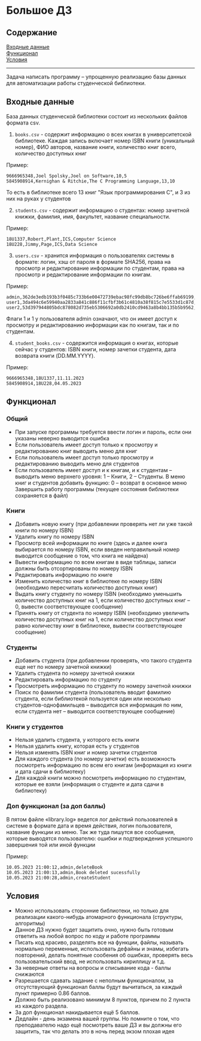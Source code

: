 # Большое ДЗ  
## Содержание  
[Входные данные](#входные-данные)  
[Функционал](#функционал)  
[Условия](#условия)  
<hr>

Задача написать программу – упрощенную реализацию базы данных для автоматизации работы студенческой библиотеки.  
 
## Входные данные  

База данных студенческой библиотеки состоит из нескольких файлов формата csv.  

1. `books.csv` - содержит информацию о всех книгах в университетской библиотеке. Каждая запись включает номер ISBN книги (уникальный номер), ФИО авторов, название книги, количество книг всего, количество доступных книг  

Пример:  
```
9666965348,Joel Spolsky,Joel on Software,10,5  
5845908914,Kernighan & Ritchie,The C Programming Language,13,10  
```

То есть в библиотеке всего 13 книг "Язык программирования С", и 3 из них на руках у студентов  

2. `students.csv` - содержит информацию о студентах: номер зачетной книжки, фамилия, имя, факультет, название специальности.  

Пример:
```
18U1337,Robert,Plant,ICS,Computer Science
18U228,Jimmy,Page,ICS,Data Science
```

3. `users.csv` - хранится информация о пользователях системы в формате: логин, хэш от пароля в формате SHA256, права на просмотр и редактирование информации по студентам, права на просмотр и редактирование информации по книгам.

Пример:
```
admin,362de3edb193b3f0485c733b6e00472739ebac98fc99db8bc726be6ffab69199,1,1
user1,3da494c6e59940aa2833a841c886f11cfbf3b61c4810a38f815c7e5533d1c87d,1,0
user2,53d397944805bdc878082d735eb5306692a0db2410cd9463a8b4bb135b5b9562,0,1
```

Флаги 1 и 1 у пользователя admin означают, что он имеет доступ к просмотру и редактированию информации как по книгам, так и по студентам.

4. `student_books.csv` - содержится информация о книгах, которые сейчас у студентов: ISBN книги, номер зачетки студента, дата возврата книги (DD.MM.YYYY).

Пример:
```
9666965348,18U1337,11.11.2023  
5845908914,18U228,04.05.2023
```
<a name="features"></a> 
## Функционал

### Общий  
- При запуске программы требуется ввести логин и пароль, если они указаны неверно выводится ошибка
- Если пользователь имеет доступ только к просмотру и редактированию книг выводить меню для книг  
- Если пользователь имеет доступ только просмотру и редактированию выводить меню для студентов  
- Если пользователь имеет доступ и к книгам, и к студентам – выводить меню верхнего уровня: 1 – Книги, 2 – Студенты. В меню книг и студентов добавить функцию: 0 – возврат в основное меню
Завершить работу программы (текущее состояния библиотеки сохраняется в файл)

### Книги
- Добавить новую книгу (при добавлении проверять нет ли уже такой книги по номеру ISBN)
- Удалить книгу по номеру ISBN
- Просмотр всей информации по книге (здесь и далее книга выбирается по номеру ISBN, если введен неправильный номер выводится сообщение о том, что книга не найдена)
- Вывести информацию по всем книгам в виде таблицы, записи должны быть отсортированы по номеру ISBN
- Редактировать информацию по книге
- Изменить количество книг в библиотеке по номеру ISBN (необходимо пересчитать количество доступных книг)
- Выдать книгу студенту по номеру ISBN (необходимо уменьшить количество доступных книг на 1, если количество доступных книг – 0, вывести соответствующее сообщение)
- Принять книгу от студента по номеру ISBN (необходимо увеличить количество доступных книг на 1, если количество доступных книг равно количеству книг в библиотеке, вывести соответствующее сообщение)

### Студенты
- Добавить студента (при добавлении проверять, что такого студента еще нет по номеру зачетной книжки)
- Удалить студента по номеру зачетной книжки
- Редактировать информацию по студенту
- Просмотреть информацию по студенту по номеру зачетной книжки
- Поиск по фамилии студента (пользователь вводит фамилию студента, если библиотекой пользуется один или несколько студентов-однофамильцев – выводится вся информация по ним, если студента нет – выводится соответствующее сообщение)


### Книги у студентов
- Нельзя удалить студента, у которого есть книги
- Нельзя удалить книгу, которая есть у студентов
- Нельзя изменять ISBN книг и номер зачетки студентов
- Для каждого студента (по номеру зачетки) есть возможность посмотреть информацию по всем его книгам (информация из книги и дата сдачи в библиотеку)
- Для каждой книги можно посмотреть информацию по студентам, которые ее взяли (информация о студенте и дата сдачи в библиотеку)


### Доп функционал (за доп баллы)
В пятом файле «library.log» ведется лог действий пользователей в системе в формате дата и время действия, логин пользователя, название функции из меню. Так же туда пишутся все сообщения, которые выводятся пользователю: ошибки и подтверждения успешного завершения той или иной функции

Пример:  
```
10.05.2023 21:00:12,admin,deleteBook
10.05.2023 21:00:13,admin,Book deleted sucessfully
10.05.2023 21:00:28,admin,createStudent
```

<a name="requirements"></a>
## Условия
- Можно использовать сторонние библиотеки, но только для реализации какого-нибудь атомарного функционала (структуры, алгоритмы)
- Данное ДЗ нужно будет защитить очно, нужно быть готовым ответить на любой вопрос по коду и работе программы
- Писать код красиво, разделять все на функции, файлы, называть нормально переменные, использовать дефайны и энамы, избегать повторений, делать понятные сообения об ошибках, проверять весь пользовательский ввод, не использовать кириллицу и т.д.
- За неверные ответы на вопросы и списывание кода - баллы снижаются
- Разрешается сдавать задание с неполным функционалом, за отсутствующий функционал баллы будут вычитаться, за каждый пункт примерно 0.86 баллов.
- Должно быть реализовано минимум 8 пунктов, причем по 2 пункта из каждого раздела.
- За доп функционал накидывается ещё 5 баллов.
- Дедлайн - день экзамена вашей группы. Но помните о том, что преподавателю надо ещё посмотреть ваше ДЗ и вы должны его защитить, так что делать это в ночь перед экзом плохая идея